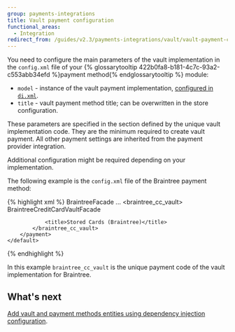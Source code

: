 ```yaml
---
group: payments-integrations
title: Vault payment configuration
functional_areas:
  - Integration
redirect_from: /guides/v2.3/payments-integrations/vault/vault-payment-configuration.html
---
```


You need to configure the main parameters of the vault implementation in the `config.xml` file of your {% glossarytooltip 422b0fa8-b181-4c7c-93a2-c553abb34efd %}payment method{% endglossarytooltip %} module:

* `model` - instance of the vault payment implementation, [configured in `di.xml`]({{page.baseurl}}/payment-integration/vault/di-configuration.html).
* `title` - vault payment method title; can be overwritten in the store configuration.

These parameters are specified in the section defined by the unique vault implementation code. They are the minimum required to create vault payment. All other payment settings are inherited from the payment provider integration. 

Additional configuration might be required depending on your implementation.

The following example is the `config.xml` file of the Braintree payment method: 

{% highlight xml %}
<config xmlns:xsi="http://www.w3.org/2001/XMLSchema-instance" xsi:noNamespaceSchemaLocation="urn:magento:module:Magento_Store:etc/config.xsd">
    <default>
        <payment>
            <braintree>
                <model>BraintreeFacade</model>
                ...
            </braintree>
            &lt;braintree_cc_vault>
                <model>BraintreeCreditCardVaultFacade</model>

```
            <title>Stored Cards (Braintree)</title>
        </braintree_cc_vault>
    </payment>
</default>
```

</config>
{% endhighlight %}

In this example `braintree_cc_vault` is the unique payment code of the vault implementation for Braintree.

## What's next

[Add vault and payment methods entities using dependency injection configuration]({{page.baseurl}}/payment-integration/vault/di-configuration.html).


